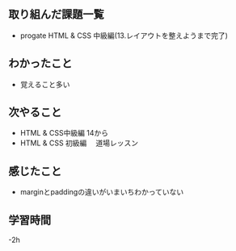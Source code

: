 ## 取り組んだ課題一覧
   - progate HTML & CSS 中級編(13.レイアウトを整えようまで完了)
## わかったこと
   - 覚えること多い

## 次やること
   - HTML & CSS中級編 14から
   - HTML & CSS 初級編 　道場レッスン
## 感じたこと
   - marginとpaddingの違いがいまいちわかっていない
## 学習時間
   -2h